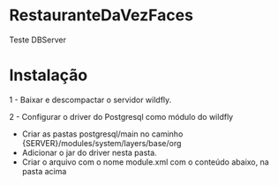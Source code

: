 # RestauranteDaVezFaces
Teste DBServer

# Instalação

1 - Baixar e descompactar o servidor wildfly.

2 - Configurar o driver do Postgresql como módulo do wildfly
- Criar as pastas postgresql/main no caminho {SERVER}/modules/system/layers/base/org 
- Adicionar o jar do driver nesta pasta.
- Criar o arquivo com o nome module.xml com o conteúdo abaixo, na pasta acima

<?xml version="1.0" encoding="UTF-8"?>
<module name="org.postgresql" xmlns="urn:jboss:module:1.3">
  <resources>
    <resource-root path="postgresql.jar"/>
  </resources>
  <dependencies>
    <module name="javax.api"/>
    <module name="javax.transaction.api"/>
  </dependencies>
</module>
